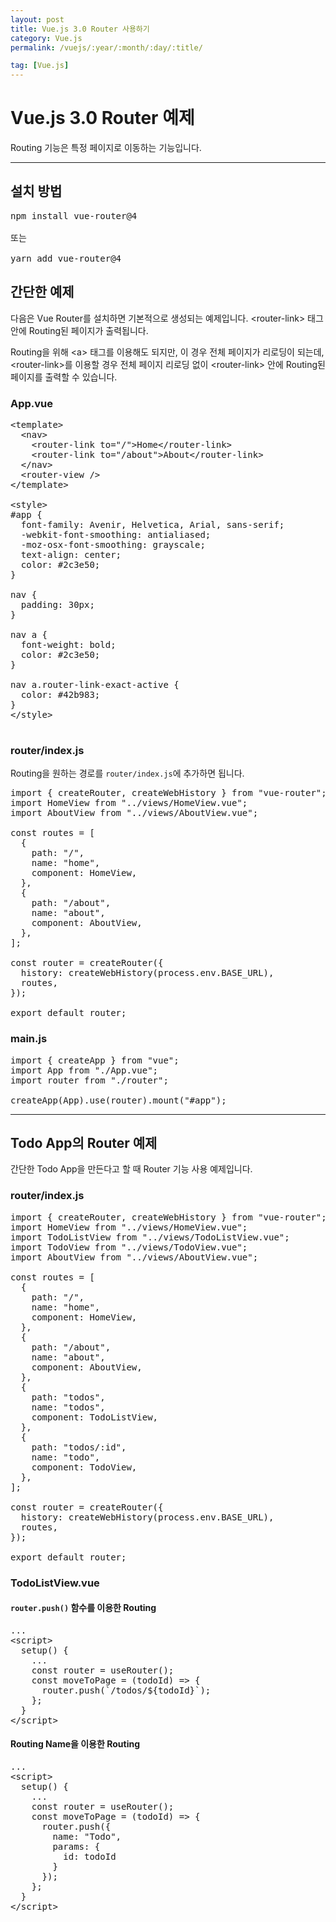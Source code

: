 ```yaml
---
layout: post
title: Vue.js 3.0 Router 사용하기
category: Vue.js
permalink: /vuejs/:year/:month/:day/:title/

tag: [Vue.js]
---
```

# Vue.js 3.0 Router 예제

Routing 기능은 특정 페이지로 이동하는 기능입니다.

<hr>

## 설치 방법

<pre class="prettyprint">
npm install vue-router@4

또는

yarn add vue-router@4
</pre>

## 간단한 예제

다음은 Vue Router를 설치하면 기본적으로 생성되는 예제입니다. &lt;router-link&gt; 태그 안에 Routing된 페이지가 출력됩니다.

Routing을 위해 &lt;a&gt; 태그를 이용해도 되지만, 이 경우 전체 페이지가 리로딩이 되는데, &lt;router-link&gt;를 이용할 경우 전체 페이지 리로딩 없이 &lt;router-link&gt; 안에 Routing된 페이지를 출력할 수 있습니다.

### App.vue

<pre class="prettyprint">
&lt;template&gt;
  &lt;nav&gt;
    &lt;router-link to="/"&gt;Home&lt;/router-link&gt;
    &lt;router-link to="/about"&gt;About&lt;/router-link&gt;
  &lt;/nav&gt;
  &lt;router-view /&gt;
&lt;/template&gt;

&lt;style&gt;
#app {
  font-family: Avenir, Helvetica, Arial, sans-serif;
  -webkit-font-smoothing: antialiased;
  -moz-osx-font-smoothing: grayscale;
  text-align: center;
  color: #2c3e50;
}

nav {
  padding: 30px;
}

nav a {
  font-weight: bold;
  color: #2c3e50;
}

nav a.router-link-exact-active {
  color: #42b983;
}
&lt;/style&gt;

</pre>

### router/index.js

Routing을 원하는 경로를 `router/index.js`에 추가하면 됩니다.

<pre class="prettyprint">
import { createRouter, createWebHistory } from "vue-router";
import HomeView from "../views/HomeView.vue";
import AboutView from "../views/AboutView.vue";

const routes = [
  {
    path: "/",
    name: "home",
    component: HomeView,
  },
  {
    path: "/about",
    name: "about",
    component: AboutView,
  },
];

const router = createRouter({
  history: createWebHistory(process.env.BASE_URL),
  routes,
});

export default router;
</pre>

### main.js

<pre class="prettyprint">
import { createApp } from "vue";
import App from "./App.vue";
import router from "./router";

createApp(App).use(router).mount("#app");
</pre>

<hr>

## Todo App의 Router 예제

간단한 Todo App을 만든다고 할 때 Router 기능 사용 예제입니다.

### router/index.js

<pre class="prettyprint">
import { createRouter, createWebHistory } from "vue-router";
import HomeView from "../views/HomeView.vue";
import TodoListView from "../views/TodoListView.vue";
import TodoView from "../views/TodoView.vue";
import AboutView from "../views/AboutView.vue";

const routes = [
  {
    path: "/",
    name: "home",
    component: HomeView,
  },
  {
    path: "/about",
    name: "about",
    component: AboutView,
  },
  {
    path: "todos",
    name: "todos",
    component: TodoListView,
  },
  {
    path: "todos/:id",
    name: "todo",
    component: TodoView,
  },
];

const router = createRouter({
  history: createWebHistory(process.env.BASE_URL),
  routes,
});

export default router;
</pre>

### TodoListView.vue

#### `router.push()` 함수를 이용한 Routing

<pre class="prettyprint">
...
&lt;script&gt;
  setup() {
    ...
    const router = useRouter();
    const moveToPage = (todoId) => {
      router.push(`/todos/${todoId}`);
    }; 
  }
&lt;/script&gt;
</pre>

#### Routing Name을 이용한 Routing

<pre class="prettyprint">
...
&lt;script&gt;
  setup() {
    ...
    const router = useRouter();
    const moveToPage = (todoId) => {
      router.push({
        name: "Todo",
        params: {
          id: todoId
        }
      });
    }; 
  }
&lt;/script&gt;
</pre>